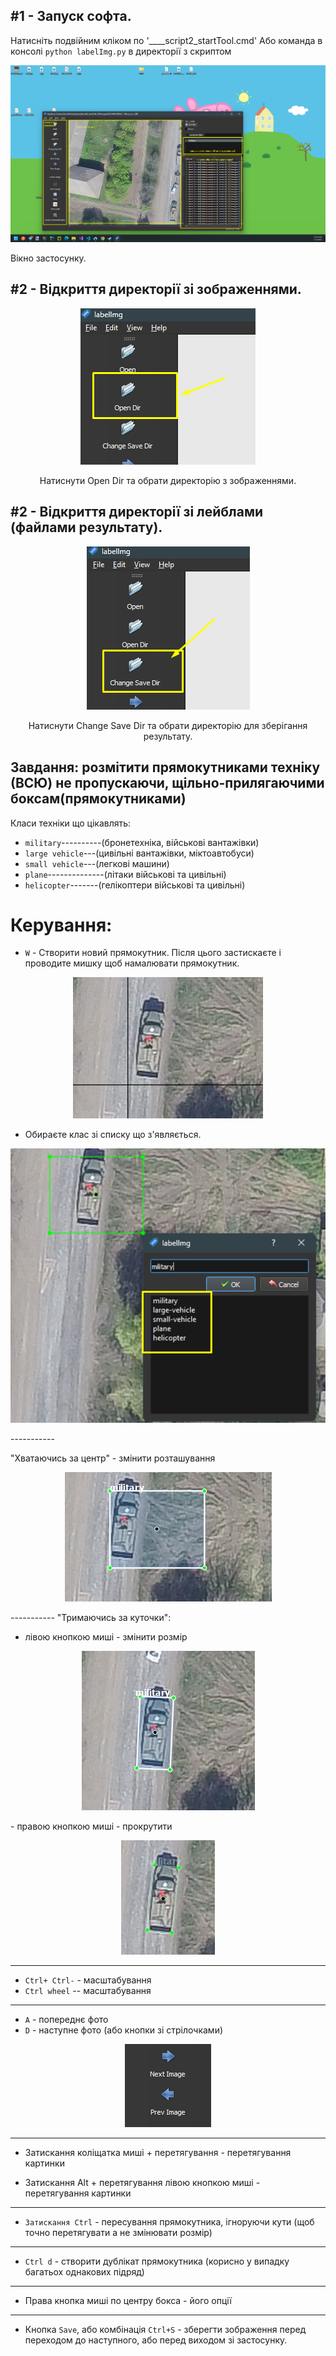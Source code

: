 ## #1 - Запуск софта.

Натисніть подвійним кліком по '____script2_startTool.cmd'
Або команда в консолі `python labelImg.py` в директорії з скриптом

<p align="center">
  <img src="https://github.com/ioretcio/labelImg_OBB_bad_one/blob/master/resources/md_jpegs/window.png?raw=true" alt="Sublime's custom image"/>
</p>
Вікно застосунку.

## #2 - Відкриття директорії зі зображеннями.

<p align="center">
  <img src="https://github.com/ioretcio/labelImg_OBB_bad_one/blob/master/resources/md_jpegs/opendir.png?raw=true" alt="Sublime's custom image"/>
</p>

<p align="center">
  Натиснути Open Dir та обрати директорію з зображеннями.
</p>

## #2 - Відкриття директорії зі лейблами (файлами результату).

<p align="center">
  <img src="https://github.com/ioretcio/labelImg_OBB_bad_one/blob/master/resources/md_jpegs/savedir.png?raw=true" alt="Sublime's custom image"/>
</p>

<p align="center">
  Натиснути Change Save Dir та обрати директорію для зберігання результату.
</p>




## Завдання: **розмітити прямокутниками техніку (ВСЮ) не пропускаючи, щільно-прилягаючими боксам(прямокутниками)**

Класи техніки що цікавлять:

- `military`----------(бронетехніка, військові вантажівки)
- `large vehicle`---(цивільні вантажівки, міктоавтобуси)
- `small vehicle`---(легкові машини)
- `plane`--------------(літаки військові та цивільні)
- `helicopter`-------(гелікоптери військові та цивільні)


# Керування:

- `W` - Створити новий прямокутник. Після цього застискаєте і проводите мишку щоб намалювати прямокутник. 

<p align="center">
  <img src="https://github.com/ioretcio/labelImg_OBB_bad_one/blob/master/resources/md_jpegs/draw.png?raw=true" alt="Sublime's custom image"/>
</p>


- Обираєте клас зі списку що з'являється.
<p align="center">
  <img src="https://github.com/ioretcio/labelImg_OBB_bad_one/blob/master/resources/md_jpegs/select.png?raw=true" alt="Sublime's custom image"/>
</p>
-----------

"Хватаючись за центр" - змінити розташування
<p align="center">
  <img src="https://github.com/ioretcio/labelImg_OBB_bad_one/blob/master/resources/md_jpegs/resize.png?raw=true" alt="Sublime's custom image"/>
</p>
-----------
"Тримаючись за куточки":

- лівою кнопкою миші - змінити розмір
<p align="center">
  <img src="https://github.com/ioretcio/labelImg_OBB_bad_one/blob/master/resources/md_jpegs/resize2.png?raw=true" alt="Sublime's custom image"/>
</p>
- правою кнопкою миші - прокрутити
<p align="center">
  <img src="https://github.com/ioretcio/labelImg_OBB_bad_one/blob/master/resources/md_jpegs/fit.png?raw=true" alt="Sublime's custom image"/>
</p>

-----------

- `Сtrl+ Ctrl-`     - масштабування
- `Ctrl wheel`     -- масштабування

----------

- `A` - попереднє фото
- `D` - наступне фото
(або кнопки зі стрілочками)
<p align="center">
  <img src="https://github.com/ioretcio/labelImg_OBB_bad_one/blob/master/resources/md_jpegs/arrows.png?raw=true" alt="Sublime's custom image"/>
</p>

----------

- Затискання коліщатка миші + перетягування - перетягування картинки

- Затискання Alt  + перетягування лівою кнопкою миші - перетягування картинки

---------

- `Затискання Ctrl` - пересування прямокутника, ігноруючи кути (щоб точно перетягувати а не змінювати розмір)

---------

- `Ctrl d` - створити дублікат прямокутника (корисно у випадку багатьох однакових підряд)

---------

- Права кнопка миші по центру бокса - його опції

---------

- Кнопка `Save`, або комбінація `Ctrl+S` - зберегти зображення перед переходом до наступного, або перед виходом зі застосунку.

